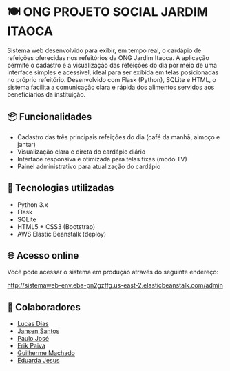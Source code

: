 # 🍽️ ONG PROJETO SOCIAL JARDIM ITAOCA

Sistema web desenvolvido para exibir, em tempo real, o cardápio de refeições oferecidas nos refeitórios da ONG Jardim Itaoca. A aplicação permite o cadastro e a visualização das refeições do dia por meio de uma interface simples e acessível, ideal para ser exibida em telas posicionadas no próprio refeitório. Desenvolvido com Flask (Python), SQLite e HTML, o sistema facilita a comunicação clara e rápida dos alimentos servidos aos beneficiários da instituição.


## 📦 Funcionalidades

- Cadastro das três principais refeições do dia (café da manhã, almoço e jantar)
- Visualização clara e direta do cardápio diário
- Interface responsiva e otimizada para telas fixas (modo TV)
- Painel administrativo para atualização do cardápio


## 🚀 Tecnologias utilizadas

- Python 3.x
- Flask
- SQLite
- HTML5 + CSS3 (Bootstrap)
- AWS Elastic Beanstalk (deploy)

## 🌐 Acesso online

Você pode acessar o sistema em produção através do seguinte endereço:

http://sistemaweb-env.eba-pn2gzffg.us-east-2.elasticbeanstalk.com/admin

## 👥 Colaboradores

- [Lucas Dias](https://github.com/cyberlucasdias)
- [Jansen Santos](https://github.com/Jan100jr)
- [Paulo José](https://github.com/paulo-jose-pinheiro)
- [Erik Paiva](https://github.com/ErikPaiva06)
- [Guilherme Machado](https://github.com/Guippp)
- [Eduarda Jesus](https://github.com/Eduarda02-HUB)
